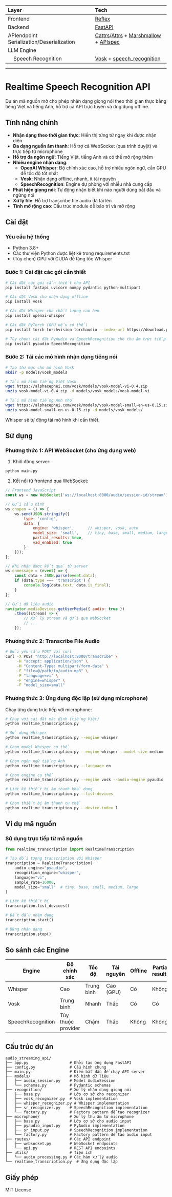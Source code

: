 | Layer | Tech |
| :------| :-----------|
| Frontend   | [Reflex](https://reflex.dev/) |
| Backend | [FastAPI](https://fastapi.tiangolo.com/) |
| APIendpoint Serialization/Deserialization | [Cattrs](https://cattrs.readthedocs.io/)/[Attrs](https://www.attrs.org/) + [Marshmallow](https://marshmallow.readthedocs.io/) + [APIspec](https://apispec.readthedocs.io/) |
| LLM Engine |  |
| &nbsp;&nbsp;&nbsp;&nbsp;Speech Recognition | [Vosk](https://alphacephei.com/vosk/) + [speech_recognition](https://pypi.org/project/SpeechRecognition/)  |




-----------------------------------------------------------------

# Realtime Speech Recognition API

Dự án mã nguồn mở cho phép nhận dạng giọng nói theo thời gian thực bằng tiếng Việt và tiếng Anh, hỗ trợ cả API trực tuyến và ứng dụng offline.

## Tính năng chính

- **Nhận dạng theo thời gian thực**: Hiển thị từng từ ngay khi được nhận diện
- **Đa dạng nguồn âm thanh**: Hỗ trợ cả WebSocket (qua trình duyệt) và trực tiếp từ microphone
- **Hỗ trợ đa ngôn ngữ**: Tiếng Việt, tiếng Anh và có thể mở rộng thêm
- **Nhiều engine nhận dạng**:
  - **OpenAI Whisper**: Độ chính xác cao, hỗ trợ nhiều ngôn ngữ, cần GPU để tốc độ tốt nhất
  - **Vosk**: Nhận dạng offline, nhanh, ít tài nguyên
  - **SpeechRecognition**: Engine dự phòng với nhiều nhà cung cấp
- **Phát hiện giọng nói**: Tự động nhận biết khi nào người dùng bắt đầu và ngừng nói
- **Xử lý file**: Hỗ trợ transcribe file audio đã tải lên
- **Tính mở rộng cao**: Cấu trúc module dễ bảo trì và mở rộng

## Cài đặt

### Yêu cầu hệ thống

- Python 3.8+
- Các thư viện Python được liệt kê trong requirements.txt
- (Tùy chọn) GPU với CUDA để tăng tốc Whisper

### Bước 1: Cài đặt các gói cần thiết

```bash
# Cài đặt các gói cần thiết cho API
pip install fastapi uvicorn numpy pydantic python-multipart

# Cài đặt Vosk cho nhận dạng offline
pip install vosk

# Cài đặt Whisper cho chất lượng cao hơn
pip install openai-whisper

# Cài đặt PyTorch (GPU nếu có thể)
pip install torch torchvision torchaudio --index-url https://download.pytorch.org/whl/cu118

# Tùy chọn: cài đặt PyAudio và SpeechRecognition cho thu âm trực tiếp
pip install pyaudio SpeechRecognition
```

### Bước 2: Tải các mô hình nhận dạng tiếng nói

```bash
# Tạo thư mục cho mô hình Vosk
mkdir -p models/vosk_models

# Tải mô hình tiếng Việt Vosk
wget https://alphacephei.com/vosk/models/vosk-model-vi-0.4.zip
unzip vosk-model-vi-0.4.zip -d models/vosk_models/vosk-model-vi

# Tải mô hình tiếng Anh nhỏ
wget https://alphacephei.com/vosk/models/vosk-model-small-en-us-0.15.zip
unzip vosk-model-small-en-us-0.15.zip -d models/vosk_models/
```

Whisper sẽ tự động tải mô hình khi cần thiết.

## Sử dụng

### Phương thức 1: API WebSocket (cho ứng dụng web)

1. Khởi động server:

```bash
python main.py
```

2. Kết nối từ frontend qua WebSocket:

```javascript
// Frontend JavaScript
const ws = new WebSocket('ws://localhost:8000/audio/session-id/stream');

// Gửi cấu hình
ws.onopen = () => {
    ws.send(JSON.stringify({
        type: 'config',
        data: {
            engine: 'whisper',      // whisper, vosk, auto
            model_size: 'small',    // tiny, base, small, medium, large (for Whisper)
            partial_results: true,
            vad_enabled: true
        }
    }));
};

// Khi nhận được kết quả từ server
ws.onmessage = (event) => {
    const data = JSON.parse(event.data);
    if (data.type === 'transcript') {
        console.log(data.text, data.is_final);
    }
};

// Gửi dữ liệu audio
navigator.mediaDevices.getUserMedia({ audio: true })
    .then((stream) => {
        // Xử lý stream và gửi qua WebSocket
        // ...
    });
```

### Phương thức 2: Transcribe File Audio

```bash
# Gửi yêu cầu POST với curl
curl -X POST "http://localhost:8000/transcribe" \
     -H "accept: application/json" \
     -H "Content-Type: multipart/form-data" \
     -F "file=@/path/to/audio.mp3" \
     -F "language=vi" \
     -F "engine=whisper" \
     -F "model_size=small"
```

### Phương thức 3: Ứng dụng độc lập (sử dụng microphone)

Chạy ứng dụng trực tiếp với microphone:

```bash
# Chạy với cài đặt mặc định (tiếng Việt)
python realtime_transcription.py

# Sử dụng Whisper
python realtime_transcription.py --engine whisper

# Chọn model Whisper cụ thể
python realtime_transcription.py --engine whisper --model-size medium

# Chọn ngôn ngữ tiếng Anh
python realtime_transcription.py --language en

# Chọn engine cụ thể
python realtime_transcription.py --engine vosk --audio-engine pyaudio

# Liệt kê thiết bị âm thanh khả dụng
python realtime_transcription.py --list-devices

# Chọn thiết bị âm thanh cụ thể
python realtime_transcription.py --device-index 1
```

## Ví dụ mã nguồn

### Sử dụng trực tiếp từ mã nguồn

```python
from realtime_transcription import RealtimeTranscription

# Tạo đối tượng transcription với Whisper
transcription = RealtimeTranscription(
    audio_engine="pyaudio",
    recognition_engine="whisper",
    language="vi",
    sample_rate=16000,
    model_size="small"  # tiny, base, small, medium, large
)

# Liệt kê thiết bị
transcription.list_devices()

# Bắt đầu nhận dạng
transcription.start()

# Dừng nhận dạng
transcription.stop()
```

## So sánh các Engine

| Engine | Độ chính xác | Tốc độ | Tài nguyên | Offline | Partial results |
|--------|--------------|--------|------------|---------|-----------------|
| Whisper| Cao          | Trung bình | Cao (GPU) | Có      | Không           |
| Vosk   | Trung bình   | Nhanh  | Thấp      | Có      | Có              |
| SpeechRecognition | Tùy thuộc provider | Chậm | Thấp | Không | Không |

## Cấu trúc dự án

```
audio_streaming_api/
├── app.py                  # Khởi tạo ứng dụng FastAPI
├── config.py               # Cấu hình chung
├── main.py                 # Điểm bắt đầu để chạy API server
├── models/                 # Mô hình dữ liệu
│   ├── audio_session.py    # Model AudioSession
│   └── schemas.py          # Pydantic schemas
├── recognition/            # Xử lý nhận dạng giọng nói
│   ├── base.py             # Lớp cơ sở cho recognizer
│   ├── vosk_recognizer.py  # Vosk implementation
│   ├── whisper_recognizer.py # Whisper implementation
│   ├── sr_recognizer.py    # SpeechRecognition implementation
│   └── factory.py          # Factory pattern để tạo recognizer
├── microphone/             # Xử lý thu âm từ microphone
│   ├── base.py             # Lớp cơ sở cho audio input
│   ├── pyaudio_input.py    # PyAudio implementation
│   ├── sr_input.py         # SpeechRecognition implementation
│   └── factory.py          # Factory pattern để tạo audio input
├── routes/                 # Các API endpoint
│   ├── websocket.py        # WebSocket endpoints
│   └── api.py              # REST API endpoints
├── utils/                  # Tiện ích
│   └── audio_processing.py # Các hàm xử lý audio
└── realtime_transcription.py  # Ứng dụng độc lập
```

## Giấy phép

MIT License
